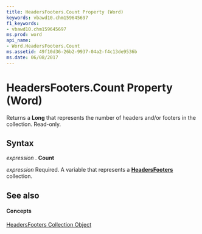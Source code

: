 ```yaml
---
title: HeadersFooters.Count Property (Word)
keywords: vbawd10.chm159645697
f1_keywords:
- vbawd10.chm159645697
ms.prod: word
api_name:
- Word.HeadersFooters.Count
ms.assetid: 49f10d36-26b2-9937-04a2-f4c13de9536b
ms.date: 06/08/2017
---
```



# HeadersFooters.Count Property (Word)

Returns a  **Long** that represents the number of headers and/or footers in the collection. Read-only.


## Syntax

 _expression_ . **Count**

 _expression_ Required. A variable that represents a **[HeadersFooters](headersfooters-object-word.md)** collection.


## See also


#### Concepts


[HeadersFooters Collection Object](headersfooters-object-word.md)

